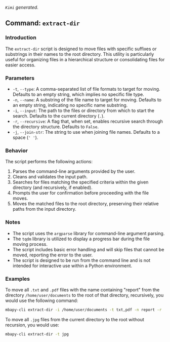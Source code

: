 <!--
 * @Date: 2024-04-22 11:33:55
 * @LastEditors: BHM-Bob 2262029386@qq.com
 * @LastEditTime: 2024-04-22 11:34:09
 * @Description: 
-->
*`Kimi` generated*.

## Command: `extract-dir`
### Introduction
The `extract-dir` script is designed to move files with specific suffixes or substrings in their names to the root directory. This utility is particularly useful for organizing files in a hierarchical structure or consolidating files for easier access.
### Parameters
- `-t`, `--type`: A comma-separated list of file formats to target for moving. Defaults to an empty string, which implies no specific file type.
- `-n`, `--name`: A substring of the file name to target for moving. Defaults to an empty string, indicating no specific name substring.
- `-i`, `--input`: The path to the files or directory from which to start the search. Defaults to the current directory (`.`).
- `-r`, `--recursive`: A flag that, when set, enables recursive search through the directory structure. Defaults to `False`.
- `-j`, `--join-str`: The string to use when joining file names. Defaults to a space (`' '`).

### Behavior
The script performs the following actions:
1. Parses the command-line arguments provided by the user.
2. Cleans and validates the input path.
3. Searches for files matching the specified criteria within the given directory (and recursively, if enabled).
4. Prompts the user for confirmation before proceeding with the file moves.
5. Moves the matched files to the root directory, preserving their relative paths from the input directory.

### Notes
- The script uses the `argparse` library for command-line argument parsing.
- The `tqdm` library is utilized to display a progress bar during the file moving process.
- The script includes basic error handling and will skip files that cannot be moved, reporting the error to the user.
- The script is designed to be run from the command line and is not intended for interactive use within a Python environment.

### Examples
To move all `.txt` and `.pdf` files with the name containing "report" from the directory `/home/user/documents` to the root of that directory, recursively, you would use the following command:
```bash
mbapy-cli extract-dir -i /home/user/documents -t txt,pdf -n report -r
```

To move all `.jpg` files from the current directory to the root without recursion, you would use:
```bash
mbapy-cli extract-dir -t jpg
```